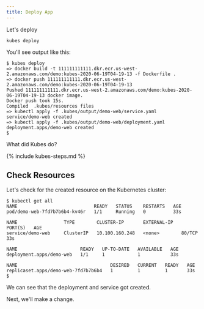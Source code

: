 ```yaml
---
title: Deploy App
---
```


Let's deploy

    kubes deploy

You'll see output like this:

    $ kubes deploy
    => docker build -t 111111111111.dkr.ecr.us-west-2.amazonaws.com/demo:kubes-2020-06-19T04-19-13 -f Dockerfile .
    => docker push 111111111111.dkr.ecr.us-west-2.amazonaws.com/demo:kubes-2020-06-19T04-19-13
    Pushed 111111111111.dkr.ecr.us-west-2.amazonaws.com/demo:kubes-2020-06-19T04-19-13 docker image.
    Docker push took 15s.
    Compiled  .kubes/resources files
    => kubectl apply -f .kubes/output/demo-web/service.yaml
    service/demo-web created
    => kubectl apply -f .kubes/output/demo-web/deployment.yaml
    deployment.apps/demo-web created
    $

What did Kubes do?

{% include kubes-steps.md %}

## Check Resources

Let's check for the created resource on the Kubernetes cluster:

    $ kubectl get all
    NAME                            READY   STATUS    RESTARTS   AGE
    pod/demo-web-7fd7b7b6b4-kv46r   1/1     Running   0          33s

    NAME                 TYPE        CLUSTER-IP       EXTERNAL-IP   PORT(S)   AGE
    service/demo-web     ClusterIP   10.100.160.248   <none>        80/TCP    33s

    NAME                       READY   UP-TO-DATE   AVAILABLE   AGE
    deployment.apps/demo-web   1/1     1            1           33s

    NAME                                  DESIRED   CURRENT   READY   AGE
    replicaset.apps/demo-web-7fd7b7b6b4   1         1         1       33s
    $

We can see that the deployment and service got created.

Next, we'll make a change.
